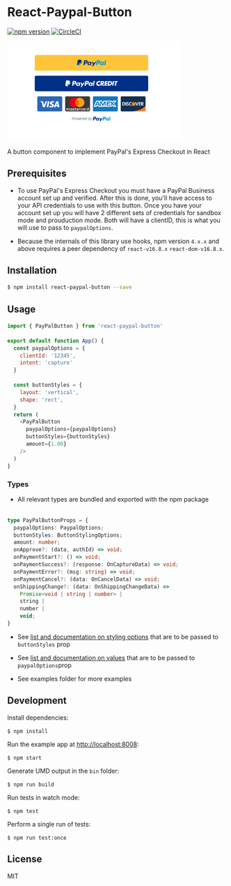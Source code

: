 # React-Paypal-Button

[![npm version](https://badge.fury.io/js/react-paypal-button.svg)](https://badge.fury.io/js/react-paypal-button)
[![CircleCI](https://circleci.com/gh/andrewangelle/react-paypal-button.svg?style=svg)](https://circleci.com/gh/andrewangelle/react-paypal-button)

<img src='paypalImage.png' width="400px" />

A button component to implement PayPal&#39;s Express Checkout in React

## Prerequisites

* To use PayPal's Express Checkout you must have a PayPal Business account set up and verified. After this is done, you'll have access to your API credentials to use with this button. Once you have your account set up you will have 2 different sets of credentials for sandbox mode and prouduction mode. Both will have a clientID, this is what you will use to pass to `paypalOptions`.

* Because the internals of this library use hooks, npm version `4.x.x` and above requires a peer dependency of  `react-v16.8.x`  `react-dom-v16.8.x`.

## Installation

```sh
$ npm install react-paypal-button --save
```

## Usage

```javascript
import { PayPalButton } from 'react-paypal-button'

export default function App() {
  const paypalOptions = {
    clientId: '12345',
    intent: 'capture'
  }

  const buttonStyles = {
    layout: 'vertical',
    shape: 'rect',
  }
  return (
    <PayPalButton
      paypalOptions={paypalOptions}
      buttonStyles={buttonStyles}
      amount={1.00}
    />
  )
}
```

### Types

* All relevant types are bundled and exported with the npm package

```typescript

type PayPalButtonProps = {
  paypalOptions: PaypalOptions;
  buttonStyles: ButtonStylingOptions;
  amount: number;
  onApprove?: (data, authId) => void;
  onPaymentStart?: () => void;
  onPaymentSuccess?: (response: OnCaptureData) => void;
  onPaymentError?: (msg: string) => void;
  onPaymentCancel?: (data: OnCancelData) => void;
  onShippingChange?: (data: OnShippingChangeData) =>
    Promise<void | string | number> |
    string |
    number |
    void;
}

```

* See [list and documentation on styling options](https://developer.paypal.com/docs/checkout/integration-features/customize-button/#color) that are to be passed to `buttonStyles` prop

* See [list and documentation on values](https://developer.paypal.com/docs/checkout/reference/customize-sdk/#query-parameters) that are to be passed to `paypalOptions`prop

* See examples folder for more examples

## Development

Install dependencies:

```
$ npm install
```

Run the example app at [http://localhost:8008](http://localhost:8008):

```
$ npm start
```

Generate UMD output in the `bin` folder:

```
$ npm run build
```

Run tests in watch mode:

```
$ npm test
```

Perform a single run of tests:

```
$ npm run test:once
```

## License

MIT

